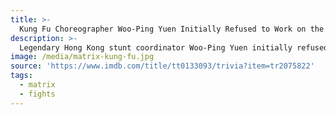 ```yaml
---
title: >-
  Kung Fu Choreographer Woo-Ping Yuen Initially Refused to Work on the Matrix
description: >-
  Legendary Hong Kong stunt coordinator Woo-Ping Yuen initially refused to work on the film. Even after receiving the script, which he liked, he hoped that by asking for an exorbitant fee, it would turn off the Wachowskis. It didn't. He next formulated what he considered an impossible request. He said that he'd agree only if he had complete control of the fights, and that he trained the actors for four months before they shoot. The Wachowskis complied with his request.
image: /media/matrix-kung-fu.jpg
source: 'https://www.imdb.com/title/tt0133093/trivia?item=tr2075822'
tags:
  - matrix
  - fights
---
```


